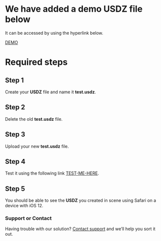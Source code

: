 # We have added a demo USDZ file below

It can be accessed by using the hyperlink below.

[DEMO](https://mihaierosx2.github.io/usdz-previewer/apartment.html)

# Required steps

## Step 1

Create your **USDZ** file and name it **test.usdz**.

## Step 2

Delete the old **test.usdz** file.

## Step 3

Upload your new **test.usdz** file.

## Step 4 

Test it using the following link [TEST-ME-HERE](https://mihaierosx2.github.io/usdz-previewer/test.html).

## Step 5

You should be able to see the **USDZ** you created in scene using Safari on a device with iOS 12.

### Support or Contact

Having trouble with our solution? [Contact support](http://www.x2mobile.net/about) and we’ll help you sort it out.
